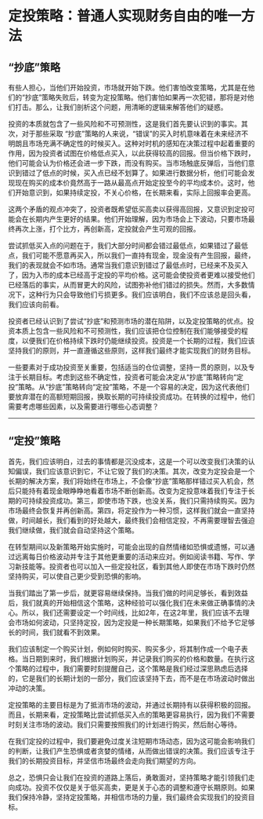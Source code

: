 # 定投策略：普通人实现财务自由的唯一方法

## “抄底”策略

有些人担心，当他们开始投资，市场就开始下跌。他们害怕改变策略，尤其是在他们的“抄底”策略失败后，转变为定投策略。他们害怕如果再一次犯错，那将是对他们打击。那么，让我们剖析这个问题，用清晰的逻辑来解答他们的疑惑。

投资的本质就包含了一些风险和不可预测性，这是我们首先要认识到的事实。其次，对于那些采取 “抄底”策略的人来说，“错误”的买入时机意味着在未来经济不明朗且市场充满不确定性的时候买入。这种对时机的感知在决策过程中起着重要的作用，因为投资者试图在价格低点买入，以此获得较高的回报。但当价格下跌时，他们可能会认为价格还会进一步下跌，而没有购买。当市场触底反弹后，当他们意识到错过了低点的时候，买入点已经不划算了。如果进行数据分析，他们可能会发现现在购买的成本价竟然高于一路从最高点开始定投至今的平均成本价。这时，他们开始意识到，如果持续定投，不关心价格，在长期来看，实际上回报率会更高。

这两个矛盾的观点冲突了，投资者既希望低买高卖以获得高回报，又意识到定投可能会在长期内产生更好的结果。他们开始理解，因为市场会上下波动，只要市场最终再次上涨，打个比方，再创新高，定投就会产生可观的回报。

尝试抓低买入点的问题在于，我们大部分时间都会错过最低点，如果错过了最低点，我们可能不愿意再买入，所以我们一直持有现金，现金没有产生回报，最终，我们的表现就会不如市场。通常当我们意识到错过了最低点时，已经来不及买入了，因为入市的成本已经高于定投的平均价格。这可能会使投资者更难以接受他们已经落后的事实，从而冒更大的风险，试图弥补他们错过的损失。然而，大多数情况下，这种行为只会导致他们亏损更多。我们应该明白，我们不应该总是回头看，我们应该向前看。

投资者已经认识到了尝试“抄底”和预测市场的潜在陷阱，以及定投策略的优点。投资本质上包含一些风险和不可预测性，我们应该把仓位控制在我们能够接受的程度，以便我们在价格持续下跌时仍能继续投资。投资是一个长期的过程，我们应该坚持我们的原则，并一直遵循这些原则，这样我们最终才能实现我们的财务目标。

一些要素对于成功投资至关重要，包括适当的仓位调整，坚持一贯的原则，以及专注于长期目标。考虑到这些不确定性，投资者可能会决定从“抄底”策略转向“定投”策略。从“抄底”策略转向“定投”策略，不是一个容易的决定，因为这代表他们要放弃潜在的高额短期回报，换取长期的可持续投资成功。在转换的过程中，他们需要考虑哪些因素，以及需要进行哪些心态调整？

---

## “定投”策略

首先，我们应该明白，过去的事情都是沉没成本，这是一个可以改变我们决策的认知偏误，我们应该意识到它，不让它毁了我们的决策。其次，改变为定投会是一个长期的解决方案，我们将始终在市场上，不会像“抄底”策略那样错过买入机会，然后只能持有着现金眼睁睁地看着市场不断创新高。改变为定投意味着我们专注于长期的可持续投资成功。第三，即使市场下跌，也没关系，我们只需持续购买。因为市场最终会恢复并再创新高。第四，将定投作为一种习惯，这样我们就会一直坚持做，时间越长，我们看到的好处越大，最终我们会相信定投，不再需要理智去强迫我们继续做，我们就会自动坚持这个策略。

在转型期间以及新策略开始实施时，可能会出现的自然情绪如恐惧或遗憾，可以通过远离每日价格波动并专注于其他更重要的活动来应对。例如阅读书籍、写作、学习新技能等。投资者也可以加入一些定投社区，看到其他人即使在市场下跌时仍然坚持购买，可以使自己更少受到恐惧的影响。

当我们踏出了第一步后，就更容易继续保持。当我们做的时间足够长，看到效益后，我们就真的开始相信这个策略，这种经验可以强化我们在未来做正确事情的决心。所以，我们还需要设定一个时间线，比如2年，在这2年里，我们应该不去理会市场如何波动，只坚持定投，因为定投是一种长期策略，如果我们不给予它足够长的时间，我们就看不到效果。

我们应该制定一个购买计划，例如何时购买、购买多少，将其制作成一个电子表格。当日期到来时，我们根据计划购买，并记录我们购买的价格和数量。在执行这个策略的过程中，我们需要时刻提醒自己，这个策略是我们经过深思熟虑后选择的，它是我们的长期计划的一部分，我们应该坚持下去，而不是在市场波动时做出冲动的决策。

定投策略的主要目标是为了抵消市场的波动，并通过长期持有以获得积极的回报。而且，长期来看，定投策略比尝试抓低买入点的策略更容易执行，因为我们不需要时刻关注市场的波动。我们只需要按照我们的计划进行购买，然后耐心等待。

在我们定投的过程中，我们要避免过度关注短期市场动态，因为这可能会影响我们的判断，让我们产生恐惧或者贪婪的情绪，从而做出错误的决策。我们应该专注于我们的长期投资目标，并坚信市场最终会走向我们期望的方向。

总之，恐惧只会让我们在投资的道路上落后，勇敢面对，坚持策略才能引领我们走向成功。投资不仅仅是关于低买高卖，更是关于心态的调整和遵守长期原则。如果我们保持冷静，坚持定投策略，并相信市场的力量，我们最终会实现我们的投资目标。
